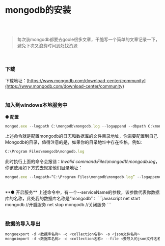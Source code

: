 # mongodb的安装
</br>
</br>

> 每次装mongodb都要去goole很多文章，干脆写一个简单的文章记录一下，避免下次又浪费时间到处找资源

</br>

### 下载

下载地址：[https://www.mongodb.com/download-center/community](https://www.mongodb.com/download-center/community)
</br>
</br>

### 加入到windows本地服务中
**● 配置**
```javascript
mongod.exe --logpath C:\mongodb\mongodb.log --logappend --dbpath C:\mongodb\data --directoryperdb --serviceName mongodb --install
```
上述命令就是配置mongodb的日志和数据库的文件目录地址，你需要配置到自己Mongodb的目录，值得注意的是，如果你的目录地址中存在空格，例如:
```javascript
C:\Program Files\mongodb\mongodb.log
```
此时执行上面的命令会报错：*Invalid command:Files\mongodb\mongodb.log*，你该使用如下方式去规定他们目录地址：
```javascript
mongod.exe --logpath=“C:\Program Files\mongodb\mongodb.log” --logappend --dbpath=“C:\Program Files\mongodb\data” --directoryperdb --serviceName MongoDB --install
```
</br>
**● 开启服务**
上述命令中，有一个--serviceName的参数，该参数代表你数据库的名称，此处我的数据库名称是“mongodb”：
```javascript
net start mongodb   //开启服务
net stop mongodb    //关闭服务
```
</br>
</br>

### 数据的导入导出
```javascript
mongoexport -d <数据库名称> -c <collection名称> -o <json文件名称>
mongoimport -d <数据库名称> -c <collection名称> --file <要导入的json文件名称>
```